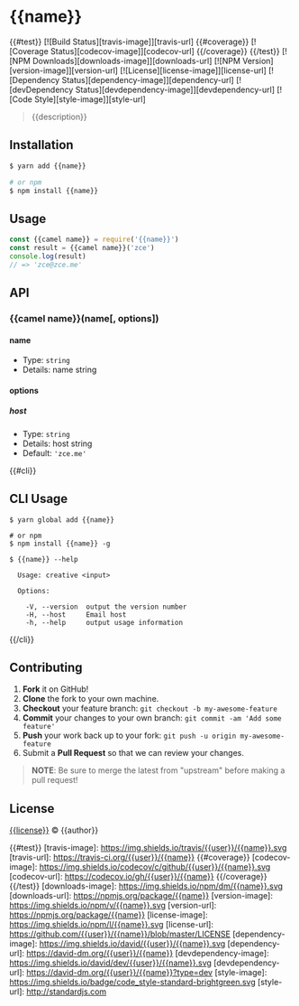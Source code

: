 # {{name}}

{{#test}}
[![Build Status][travis-image]][travis-url]
{{#coverage}}
[![Coverage Status][codecov-image]][codecov-url]
{{/coverage}}
{{/test}}
[![NPM Downloads][downloads-image]][downloads-url]
[![NPM Version][version-image]][version-url]
[![License][license-image]][license-url]
[![Dependency Status][dependency-image]][dependency-url]
[![devDependency Status][devdependency-image]][devdependency-url]
[![Code Style][style-image]][style-url]

> {{description}}

## Installation

```sh
$ yarn add {{name}}

# or npm
$ npm install {{name}}
```

## Usage

```js
const {{camel name}} = require('{{name}}')
const result = {{camel name}}('zce')
console.log(result)
// => 'zce@zce.me'
```

## API

### {{camel name}}(name[, options])

#### name

- Type: `string`
- Details: name string

#### options

##### host

- Type: `string`
- Details: host string
- Default: `'zce.me'`

{{#cli}}
## CLI Usage

```shell
$ yarn global add {{name}}

# or npm
$ npm install {{name}} -g
```

```shell
$ {{name}} --help

  Usage: creative <input>

  Options:

    -V, --version  output the version number
    -H, --host     Email host
    -h, --help     output usage information
```

{{/cli}}
## Contributing

1. **Fork** it on GitHub!
2. **Clone** the fork to your own machine.
3. **Checkout** your feature branch: `git checkout -b my-awesome-feature`
4. **Commit** your changes to your own branch: `git commit -am 'Add some feature'`
5. **Push** your work back up to your fork: `git push -u origin my-awesome-feature`
6. Submit a **Pull Request** so that we can review your changes.

> **NOTE**: Be sure to merge the latest from "upstream" before making a pull request!

## License

[{{license}}](LICENSE) &copy; {{author}}



{{#test}}
[travis-image]: https://img.shields.io/travis/{{user}}/{{name}}.svg
[travis-url]: https://travis-ci.org/{{user}}/{{name}}
{{#coverage}}
[codecov-image]: https://img.shields.io/codecov/c/github/{{user}}/{{name}}.svg
[codecov-url]: https://codecov.io/gh/{{user}}/{{name}}
{{/coverage}}
{{/test}}
[downloads-image]: https://img.shields.io/npm/dm/{{name}}.svg
[downloads-url]: https://npmjs.org/package/{{name}}
[version-image]: https://img.shields.io/npm/v/{{name}}.svg
[version-url]: https://npmjs.org/package/{{name}}
[license-image]: https://img.shields.io/npm/l/{{name}}.svg
[license-url]: https://github.com/{{user}}/{{name}}/blob/master/LICENSE
[dependency-image]: https://img.shields.io/david/{{user}}/{{name}}.svg
[dependency-url]: https://david-dm.org/{{user}}/{{name}}
[devdependency-image]: https://img.shields.io/david/dev/{{user}}/{{name}}.svg
[devdependency-url]: https://david-dm.org/{{user}}/{{name}}?type=dev
[style-image]: https://img.shields.io/badge/code_style-standard-brightgreen.svg
[style-url]: http://standardjs.com
